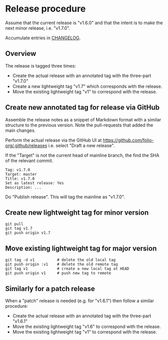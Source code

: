 # Release procedure

Assume that the current release is "v1.6.0" and that the intent is to make the next minor release, i.e. "v1.7.0".

Accumulate entries in [CHANGELOG](../CHANGELOG.md).

## Overview

The release is tagged three times:

* Create the actual release with an annotated tag with the three-part "v1.7.0"
* Create a new lightweight tag "v1.7" which corresponds with the release.
* Move the existing lightweight tag "v1" to correspond with the release.

## Create new annotated tag for release via GitHub

Assemble the release notes as a snippet of Markdown format with a similar structure to the previous version. Note the pull-requests that added the main changes.

Perform the actual release via the GitHub UI at https://github.com/folio-org/.github/releases i.e. select "Draft a new release".

If the "Target" is not the current head of mainline branch, the find the SHA of the relevant commit.

```
Tag: v1.7.0
Target: master
Title: v1.7.0
Set as latest release: Yes
Description: ...
```

Do "Publish release". This will tag the mainline as "v1.7.0".

## Create new lightweight tag for minor version

```
git pull
git tag v1.7
git push origin v1.7
```

## Move existing lightweight tag for major version

```
git tag -d v1          # delete the old local tag
git push origin :v1    # delete the old remote tag
git tag v1             # create a new local tag at HEAD
git push origin v1     # push new tag to remote
```

## Similarly for a patch release

When a "patch" release is needed (e.g. for "v1.6.1") then follow a similar procedure:

* Create the actual release with an annotated tag with the three-part "v1.6.1"
* Move the existing lightweight tag "v1.6" to correspond with the release.
* Move the existing lightweight tag "v1" to correspond with the release.

